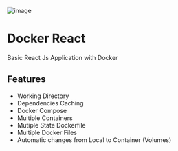 ![image](https://wallpaperaccess.com/full/2982327.jpg)

# Docker React

Basic React Js Application with Docker

## Features

- Working Directory
- Dependencies Caching
- Docker Compose
- Multiple Containers
- Mutiple State Dockerfile
- Multiple Docker Files
- Automatic changes from Local to Container (Volumes)
